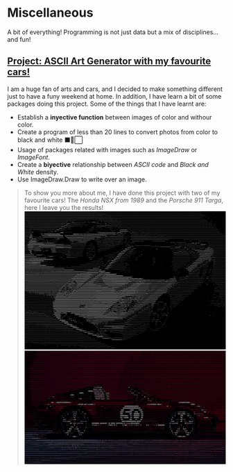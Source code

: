 # Miscellaneous
A bit of everything! Programming is not just data but a mix of disciplines... and fun! 

## [Project: ASCII Art Generator with my favourite cars!](https://github.com/Seniorveiga/Miscellaneous)

I am a huge fan of arts and cars, and I decided to make something different just to have a funy weekend at home. In addition, I have learn a bit of some packages doing this project. Some of the things that I have learnt are:
* Establish a **inyective function** between images of color and withour color.
* Create a program of less than 20 lines to convert photos from color to black and white ⬛🔳⬜
* Usage of packages related with images such as *ImageDraw* or *ImageFont*.
* Create a **biyective** relationship between *ASCII code* and *Black and White* density.
* Use ImageDraw.Draw to write over an image.

> To show you more about me, I have done this project with two of my favourite cars! The *Honda NSX from 1989* and the *Porsche 911 Targa*, here I leave you the results!
![Honda NSX](https://github.com/Seniorveiga/Miscellaneous/blob/main/Ascii%20Generator/outputB%26W.png)
![Porsche 911 Targa](https://github.com/Seniorveiga/Miscellaneous/blob/main/Ascii%20Generator/output.png)

